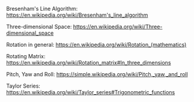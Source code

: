 Bresenham's Line Algorithm: https://en.wikipedia.org/wiki/Bresenham's_line_algorithm

Three-dimensional Space: https://en.wikipedia.org/wiki/Three-dimensional_space

Rotation in general: https://en.wikipedia.org/wiki/Rotation_(mathematics)

Rotating Matrix: https://en.wikipedia.org/wiki/Rotation_matrix#In_three_dimensions 

Pitch, Yaw and Roll: https://simple.wikipedia.org/wiki/Pitch,_yaw,_and_roll

Taylor Series: https://en.wikipedia.org/wiki/Taylor_series#Trigonometric_functions